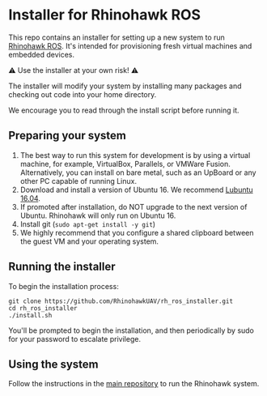 # Installer for Rhinohawk ROS

This repo contains an installer for setting up a new system to run [Rhinohawk ROS](https://github.com/RhinohawkUAV/rh_ros). It's intended for provisioning fresh virtual machines and embedded devices. 

:warning: Use the installer at your own risk! :warning:

The installer will modify your system by installing many packages and checking out code into your home directory. 

We encourage you to read through the install script before running it.

## Preparing your system

1) The best way to run this system for development is by using a virtual machine, for example, VirtualBox, Parallels, or VMWare Fusion. Alternatively, you can install on bare metal, such as an UpBoard or any other PC capable of running Linux.
2) Download and install a version of Ubuntu 16. We recommend [Lubuntu 16.04](http://cdimage.ubuntu.com/lubuntu/releases/16.04/release).
3) If promoted after installation, do NOT upgrade to the next version of Ubuntu. Rhinohawk will only run on Ubuntu 16.
4) Install git (`sudo apt-get install -y git`)
5) We highly recommend that you configure a shared clipboard between the guest VM and your operating system.

## Running the installer

To begin the installation process:
```
git clone https://github.com/RhinohawkUAV/rh_ros_installer.git
cd rh_ros_installer
./install.sh
```

You'll be prompted to begin the installation, and then periodically by sudo for your password to escalate privilege.

## Using the system

Follow the instructions in the [main repository](https://github.com/RhinohawkUAV/rh_ros) to run the Rhinohawk system.

